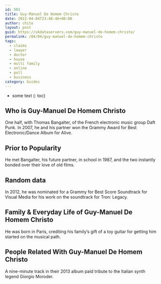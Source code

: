 ```yaml
---
id: 501
title: Guy-Manuel De Homem Christo
date: 2012-04-04T23:48:46+00:00
author: chito
layout: post
guid: https://ukdataservers.com/guy-manuel-de-homem-christo/
permalink: /04/04/guy-manuel-de-homem-christo
tags:
  - claims
  - lawyer
  - doctor
  - house
  - multi family
  - online
  - poll
  - business
category: Guides
---
```


* some text
{: toc}


## Who is  Guy-Manuel De Homem Christo
                  
                  
                  
One half, with Thomas Bangalter, of the French electronic music group Daft Punk. In 2007, he and his partner won the Grammy Award for Best Electronic/Dance Album for Alive. 
                  
                
                
                
## Prior to Popularity 
                  
                  
                  
He met Bangalter, his future partner, in school in 1987, and the two instantly bonded over their love of old films. 
                  
                
                
                
## Random data 
                  
                  
                  
In 2012, he was nominated for a Grammy for Best Score Soundtrack for Visual Media for his work on the soundtrack for Tron: Legacy. 
                  
                
                
                
## Family & Everyday Life of Guy-Manuel De Homem Christo
                  
                  
                  
He was born in Paris, crediting his family&#8217;s gift of a toy guitar for getting him started on the musical path. 
                  
                
                
                
## People Related With  Guy-Manuel De Homem Christo
                  
                  
                  
A nine-minute track in their 2013 album paid tribute to the Italian synth legend Giorgio Moroder. 
                  
                
              
            
          
          
          
    
    
  
